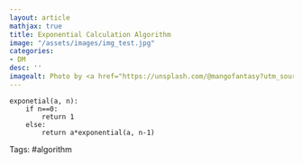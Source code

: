 ```yaml
---
layout: article
mathjax: true
title: Exponential Calculation Algorithm
image: "/assets/images/img_test.jpg"
categories:
- DM
desc: '' 
imagealt: Photo by <a href="https://unsplash.com/@mangofantasy?utm_source=unsplash&utm_medium=referral&utm_content=creditCopyText">Tim Johnson</a> on <a href="https://unsplash.com/s/photos/logic?utm_source=unsplash&utm_medium=referral&utm_content=creditCopyText">Unsplash</a>
---
```


```
exponetial(a, n):
	if n==0:
		return 1
	else:
		return a*exponential(a, n-1)
```

Tags: #algorithm 